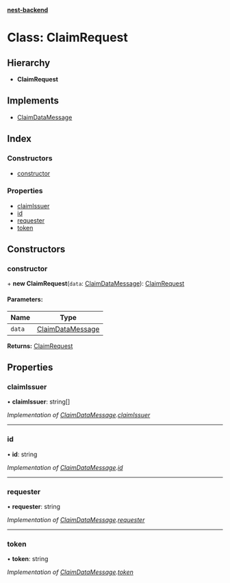 **[nest-backend](../README.md)**

# Class: ClaimRequest

## Hierarchy

* **ClaimRequest**

## Implements

* [ClaimDataMessage](../interfaces/claimdatamessage.md)

## Index

### Constructors

* [constructor](claimrequest.md#constructor)

### Properties

* [claimIssuer](claimrequest.md#claimissuer)
* [id](claimrequest.md#id)
* [requester](claimrequest.md#requester)
* [token](claimrequest.md#token)

## Constructors

### constructor

\+ **new ClaimRequest**(`data`: [ClaimDataMessage](../interfaces/claimdatamessage.md)): [ClaimRequest](claimrequest.md)

#### Parameters:

Name | Type |
------ | ------ |
`data` | [ClaimDataMessage](../interfaces/claimdatamessage.md) |

**Returns:** [ClaimRequest](claimrequest.md)

## Properties

### claimIssuer

•  **claimIssuer**: string[]

*Implementation of [ClaimDataMessage](../interfaces/claimdatamessage.md).[claimIssuer](../interfaces/claimdatamessage.md#claimissuer)*

___

### id

•  **id**: string

*Implementation of [ClaimDataMessage](../interfaces/claimdatamessage.md).[id](../interfaces/claimdatamessage.md#id)*

___

### requester

•  **requester**: string

*Implementation of [ClaimDataMessage](../interfaces/claimdatamessage.md).[requester](../interfaces/claimdatamessage.md#requester)*

___

### token

•  **token**: string

*Implementation of [ClaimDataMessage](../interfaces/claimdatamessage.md).[token](../interfaces/claimdatamessage.md#token)*
